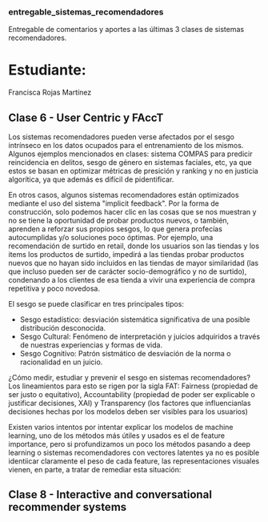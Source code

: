 ### entregable_sistemas_recomendadores
Entregable  de comentarios y aportes a las últimas 3 clases de sistemas recomendadores.

# Estudiante:

Francisca Rojas Martínez

## Clase 6 - User Centric y FAccT ##

Los sistemas recomendadores pueden verse afectados por el sesgo intrínseco en los datos ocupados para el entrenamiento de los mismos. Algunos ejemplos mencionados en clases: sistema COMPAS para predicir reincidencia en delitos, sesgo de género en sistemas faciales, etc, ya que estos se basan en optimizar métricas de presición y ranking y no en justicia algorítica, ya que además es difícil de pidentificar.

En otros casos, algunos sistemas recomendadores están optimizados mediante el uso del sistema "implicit feedback". Por la forma de construcción, solo podemos hacer clic en las cosas que se nos muestran y no se tiene la oportunidad de probar productos nuevos, o también, aprenden a reforzar sus propios sesgos, lo que genera profecías autocumplidas y/o soluciones poco óptimas.
Por ejemplo, una recomendación de surtido en retail, donde los usuarios son las tiendas y los items los productos de surtido, impedirá a las tiendas probar productos nuevos que no hayan sido incluidos en las tiendas de mayor similaridad (las que incluso pueden ser de carácter socio-demográfico y no de surtido), condenando a los clientes de esa tienda a vivir una experiencia de compra repetitiva y poco novedosa.

El sesgo se puede clasificar en tres principales tipos:
* Sesgo estadístico: desviación sistemática significativa de una posible distribución desconocida.
* Sesgo Cultural: Fenómeno de interpretación y juicios adquiridos a través de nuestras experiencias y formas de vida.
* Sesgo Cognitivo:  Patrón sistmático de desviación de la norma o racionalidad en un juicio.

¿Cómo medir, estudiar y prevenir el sesgo en sistemas recomendadores?
Los lineamientos para esto se rigen por la sigla FAT: Fairness (propiedad de ser justo o equitativo), Accountability (propiedad de poder ser explicable o justificar decisiones, XAI) y Transparency (los factores que influencianlas decisiones hechas por los modelos deben ser visibles para los usuarios)

Existen varios intentos por intentar explicar los modelos de machine learning, uno de los métodos más útiles y usados es el de feature importance, pero si profundizamos un poco los métodos pasando a deep learning o sistemas recomendadores con vectores latentes ya no es posible identiicar claramente el peso de cada feature, las representaciones visuales vienen, en parte, a tratar de remediar esta situación:


## Clase 8 - Interactive and conversational recommender systems ##

